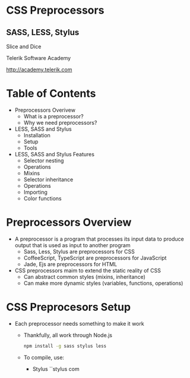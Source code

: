 <!-- section start -->

<!-- attr: {id: 'title', class: 'slide-title', hasScriptWrapper: true} -->
# CSS Preprocessors
##  SASS, LESS, Stylus

<div class="signature">
    <p class="signature-course">Slice and Dice</p>
    <p class="signature-initiative">Telerik Software Academy</p>
    <a href="http://academy.telerik.com" class="signature-link">http://academy.telerik.com</a>
</div>

<!-- section start -->

<!-- attr: { id:'table-of-contents' } -->
# Table of Contents

- Preprocessors Overivew
  - What is a preprocessor?
  - Why we need preprocessors?
- LESS, SASS and Stylus
  - Installation
  - Setup
  - Tools
- LESS, SASS and Stylus Features
  - Selector nesting
  - Operations
  - Mixins
  - Selector inheritance
  - Operations
  - Importing
  - Color functions


<!-- section start -->

<!-- attr: { class:'slide-section', showInPresentation: true } -->
# Preprocessors Overview

- A preprocessor is a program that processes its input data to produce output that is used as input to another program
  - Sass, Less, Stylus are preprocessors for CSS
  - CoffeeScript, TypeScript are preprocessors for JavaScript
  - Jade, Ejs are preprocessors for HTML
- CSS preprocessors maim to extend the static reality of CSS
  - Can abstract common styles (mixins, inheritance)
  - Can make more dynamic styles (variables, functions, operations)

<!-- section start  -->

<!-- attr: {class: "slide-section", id: 'stylus-installation'}  -->

# CSS Preprocesors Setup

- Each preprocessor needs something to make it work
  - Thankfully, all work through Node.js

    ```bash
    npm install -g sass stylus less
    ```

  - To compile, use:
    - Stylus ``stylus com


<!-- attr: { class:'slide-questions', showInPresentation: true } -->
<!-- # CSS Preprocessors
##  Questions -->
